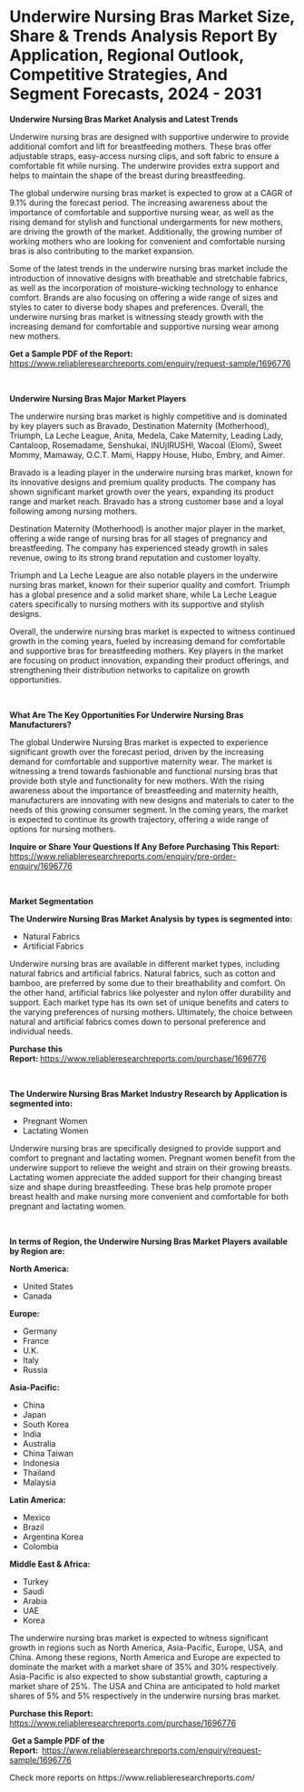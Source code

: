 <p><h1>Underwire Nursing Bras Market Size, Share & Trends Analysis Report By Application, Regional Outlook, Competitive Strategies, And Segment Forecasts, 2024 - 2031</h1></p><p><strong>Underwire Nursing Bras Market Analysis and Latest Trends</strong></p>
<p><p>Underwire nursing bras are designed with supportive underwire to provide additional comfort and lift for breastfeeding mothers. These bras offer adjustable straps, easy-access nursing clips, and soft fabric to ensure a comfortable fit while nursing. The underwire provides extra support and helps to maintain the shape of the breast during breastfeeding.</p><p>The global underwire nursing bras market is expected to grow at a CAGR of 9.1% during the forecast period. The increasing awareness about the importance of comfortable and supportive nursing wear, as well as the rising demand for stylish and functional undergarments for new mothers, are driving the growth of the market. Additionally, the growing number of working mothers who are looking for convenient and comfortable nursing bras is also contributing to the market expansion.</p><p>Some of the latest trends in the underwire nursing bras market include the introduction of innovative designs with breathable and stretchable fabrics, as well as the incorporation of moisture-wicking technology to enhance comfort. Brands are also focusing on offering a wide range of sizes and styles to cater to diverse body shapes and preferences. Overall, the underwire nursing bras market is witnessing steady growth with the increasing demand for comfortable and supportive nursing wear among new mothers.</p></p>
<p><strong>Get a Sample PDF of the Report:&nbsp;</strong> <a href="https://www.reliableresearchreports.com/enquiry/request-sample/1696776">https://www.reliableresearchreports.com/enquiry/request-sample/1696776</a></p>
<p>&nbsp;</p>
<p><strong>Underwire Nursing Bras Major Market Players</strong></p>
<p><p>The underwire nursing bras market is highly competitive and is dominated by key players such as Bravado, Destination Maternity (Motherhood), Triumph, La Leche League, Anita, Medela, Cake Maternity, Leading Lady, Cantaloop, Rosemadame, Senshukai, INUjIRUSHI, Wacoal (Elomi), Sweet Mommy, Mamaway, O.C.T. Mami, Happy House, Hubo, Embry, and Aimer.</p><p>Bravado is a leading player in the underwire nursing bras market, known for its innovative designs and premium quality products. The company has shown significant market growth over the years, expanding its product range and market reach. Bravado has a strong customer base and a loyal following among nursing mothers.</p><p>Destination Maternity (Motherhood) is another major player in the market, offering a wide range of nursing bras for all stages of pregnancy and breastfeeding. The company has experienced steady growth in sales revenue, owing to its strong brand reputation and customer loyalty.</p><p>Triumph and La Leche League are also notable players in the underwire nursing bras market, known for their superior quality and comfort. Triumph has a global presence and a solid market share, while La Leche League caters specifically to nursing mothers with its supportive and stylish designs.</p><p>Overall, the underwire nursing bras market is expected to witness continued growth in the coming years, fueled by increasing demand for comfortable and supportive bras for breastfeeding mothers. Key players in the market are focusing on product innovation, expanding their product offerings, and strengthening their distribution networks to capitalize on growth opportunities.</p></p>
<p>&nbsp;</p>
<p><strong>What Are The Key Opportunities For Underwire Nursing Bras Manufacturers?</strong></p>
<p><p>The global Underwire Nursing Bras market is expected to experience significant growth over the forecast period, driven by the increasing demand for comfortable and supportive maternity wear. The market is witnessing a trend towards fashionable and functional nursing bras that provide both style and functionality for new mothers. With the rising awareness about the importance of breastfeeding and maternity health, manufacturers are innovating with new designs and materials to cater to the needs of this growing consumer segment. In the coming years, the market is expected to continue its growth trajectory, offering a wide range of options for nursing mothers.</p></p>
<p><strong>Inquire or Share Your Questions If Any Before Purchasing This Report:</strong> <a href="https://www.reliableresearchreports.com/enquiry/pre-order-enquiry/1696776">https://www.reliableresearchreports.com/enquiry/pre-order-enquiry/1696776</a></p>
<p>&nbsp;</p>
<p><strong>Market Segmentation</strong></p>
<p><strong>The Underwire Nursing Bras Market Analysis by types is segmented into:</strong></p>
<p><ul><li>Natural Fabrics</li><li>Artificial Fabrics</li></ul></p>
<p><p>Underwire nursing bras are available in different market types, including natural fabrics and artificial fabrics. Natural fabrics, such as cotton and bamboo, are preferred by some due to their breathability and comfort. On the other hand, artificial fabrics like polyester and nylon offer durability and support. Each market type has its own set of unique benefits and caters to the varying preferences of nursing mothers. Ultimately, the choice between natural and artificial fabrics comes down to personal preference and individual needs.</p></p>
<p><strong>Purchase this Report:&nbsp;</strong><a href="https://www.reliableresearchreports.com/purchase/1696776">https://www.reliableresearchreports.com/purchase/1696776</a></p>
<p>&nbsp;</p>
<p><strong>The Underwire Nursing Bras Market Industry Research by Application is segmented into:</strong></p>
<p><ul><li>Pregnant Women</li><li>Lactating Women</li></ul></p>
<p><p>Underwire nursing bras are specifically designed to provide support and comfort to pregnant and lactating women. Pregnant women benefit from the underwire support to relieve the weight and strain on their growing breasts. Lactating women appreciate the added support for their changing breast size and shape during breastfeeding. These bras help promote proper breast health and make nursing more convenient and comfortable for both pregnant and lactating women.</p></p>
<p>&nbsp;</p>
<p><strong>In terms of Region, the Underwire Nursing Bras Market Players available by Region are:</strong></p>
<p>
    <p> <strong> North America: </strong>
        <ul>
            <li>United States</li>
            <li>Canada</li>
        </ul>
        </p> 
    <p> <strong> Europe: </strong>
        <ul>
            <li>Germany</li>
            <li>France</li>
            <li>U.K.</li>
            <li>Italy</li>
            <li>Russia</li>
        </ul>
        </p> 
    <p> <strong> Asia-Pacific: </strong>
        <ul>
            <li>China</li>
            <li>Japan</li>
            <li>South Korea</li>
            <li>India</li>
            <li>Australia</li>
            <li>China Taiwan</li>
            <li>Indonesia</li>
            <li>Thailand</li>
            <li>Malaysia</li>
        </ul>
        </p> 
    <p> <strong> Latin America: </strong>
        <ul>
            <li>Mexico</li>
            <li>Brazil</li>
            <li>Argentina Korea</li>
            <li>Colombia</li>
        </ul>
        </p> 
    <p> <strong> Middle East & Africa: </strong>
        <ul>
            <li>Turkey</li>
            <li>Saudi</li>
            <li>Arabia</li>
            <li>UAE</li>
            <li>Korea</li>
        </ul>
    </p>
    </p>
<p><p>The underwire nursing bras market is expected to witness significant growth in regions such as North America, Asia-Pacific, Europe, USA, and China. Among these regions, North America and Europe are expected to dominate the market with a market share of 35% and 30% respectively. Asia-Pacific is also expected to show substantial growth, capturing a market share of 25%. The USA and China are anticipated to hold market shares of 5% and 5% respectively in the underwire nursing bras market.</p></p>
<p><strong>Purchase this Report: </strong><a href="https://www.reliableresearchreports.com/purchase/1696776">https://www.reliableresearchreports.com/purchase/1696776</a></p>
<p>&nbsp;<strong>Get a Sample PDF of the Report:&nbsp;&nbsp;</strong><a href="https://www.reliableresearchreports.com/enquiry/request-sample/1696776">https://www.reliableresearchreports.com/enquiry/request-sample/1696776</a></p>
<p><strong></strong></p>
<p>Check more reports on https://www.reliableresearchreports.com/</p>